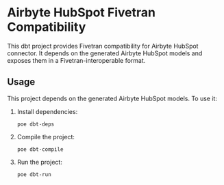 # Airbyte HubSpot Fivetran Compatibility

This dbt project provides Fivetran compatibility for Airbyte HubSpot connector.
It depends on the generated Airbyte HubSpot models and exposes them in a Fivetran-interoperable format.

## Usage

This project depends on the generated Airbyte HubSpot models. To use it:

1. Install dependencies:
   ```
   poe dbt-deps
   ```

2. Compile the project:
   ```
   poe dbt-compile
   ```

3. Run the project:
   ```
   poe dbt-run
   ```
